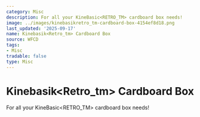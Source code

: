 ```yaml
---
category: Misc
description: For all your KineBasic<RETRO_TM> cardboard box needs!
image: ../images/kinebasikretro_tm-cardboard-box-4154ef8d18.png
last_updated: '2025-09-17'
name: Kinebasik<Retro_tm> Cardboard Box
source: WFCD
tags:
- Misc
tradable: false
type: Misc
---
```


# Kinebasik<Retro_tm> Cardboard Box

For all your KineBasic<RETRO_TM> cardboard box needs!

